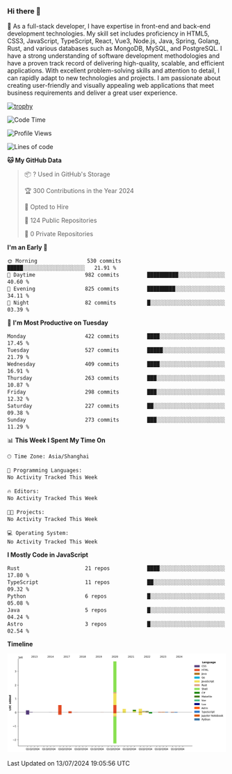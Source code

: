 ### Hi there 👋

🌱 As a full-stack developer, I have expertise in front-end and back-end development technologies. My skill set includes proficiency in HTML5, CSS3, JavaScript, TypeScript, React, Vue3, Node.js, Java, Spring, Golang, Rust, and various databases such as MongoDB, MySQL, and PostgreSQL. I have a strong understanding of software development methodologies and have a proven track record of delivering high-quality, scalable, and efficient applications. With excellent problem-solving skills and attention to detail, I can rapidly adapt to new technologies and projects. I am passionate about creating user-friendly and visually appealing web applications that meet business requirements and deliver a great user experience.

[![trophy](https://github-profile-trophy.vercel.app/?username=elton&rank=SECRET,SSS,SS,S,AAA,AA,A&theme=onedark&no-frame=true&margin-w=10)](https://github.com/ryo-ma/github-profile-trophy)

<!--START_SECTION:waka-->
![Code Time](http://img.shields.io/badge/Code%20Time-1%2C389%20hrs%2042%20mins-blue)

![Profile Views](http://img.shields.io/badge/Profile%20Views-0-blue)

![Lines of code](https://img.shields.io/badge/From%20Hello%20World%20I%27ve%20Written-5.6%20million%20lines%20of%20code-blue)

**🐱 My GitHub Data** 

> 📦 ? Used in GitHub's Storage 
 > 
> 🏆 300 Contributions in the Year 2024
 > 
> 💼 Opted to Hire
 > 
> 📜 124 Public Repositories 
 > 
> 🔑 0 Private Repositories 
 > 
**I'm an Early 🐤** 

```text
🌞 Morning                530 commits         █████░░░░░░░░░░░░░░░░░░░░   21.91 % 
🌆 Daytime                982 commits         ██████████░░░░░░░░░░░░░░░   40.60 % 
🌃 Evening                825 commits         █████████░░░░░░░░░░░░░░░░   34.11 % 
🌙 Night                  82 commits          █░░░░░░░░░░░░░░░░░░░░░░░░   03.39 % 
```
📅 **I'm Most Productive on Tuesday** 

```text
Monday                   422 commits         ████░░░░░░░░░░░░░░░░░░░░░   17.45 % 
Tuesday                  527 commits         █████░░░░░░░░░░░░░░░░░░░░   21.79 % 
Wednesday                409 commits         ████░░░░░░░░░░░░░░░░░░░░░   16.91 % 
Thursday                 263 commits         ███░░░░░░░░░░░░░░░░░░░░░░   10.87 % 
Friday                   298 commits         ███░░░░░░░░░░░░░░░░░░░░░░   12.32 % 
Saturday                 227 commits         ██░░░░░░░░░░░░░░░░░░░░░░░   09.38 % 
Sunday                   273 commits         ███░░░░░░░░░░░░░░░░░░░░░░   11.29 % 
```


📊 **This Week I Spent My Time On** 

```text
🕑︎ Time Zone: Asia/Shanghai

💬 Programming Languages: 
No Activity Tracked This Week

🔥 Editors: 
No Activity Tracked This Week

🐱‍💻 Projects: 
No Activity Tracked This Week

💻 Operating System: 
No Activity Tracked This Week
```

**I Mostly Code in JavaScript** 

```text
Rust                     21 repos            ████░░░░░░░░░░░░░░░░░░░░░   17.80 % 
TypeScript               11 repos            ██░░░░░░░░░░░░░░░░░░░░░░░   09.32 % 
Python                   6 repos             █░░░░░░░░░░░░░░░░░░░░░░░░   05.08 % 
Java                     5 repos             █░░░░░░░░░░░░░░░░░░░░░░░░   04.24 % 
Astro                    3 repos             █░░░░░░░░░░░░░░░░░░░░░░░░   02.54 % 
```



**Timeline**

![Lines of Code chart](https://raw.githubusercontent.com/elton/elton/main/assets/bar_graph.png)


 Last Updated on 13/07/2024 19:05:56 UTC
<!--END_SECTION:waka-->

<!--
**elton/elton** is a ✨ _special_ ✨ repository because its `README.md` (this file) appears on your GitHub profile.

Here are some ideas to get you started:

- 🔭 I’m currently working on ...
- 🌱 I’m currently learning ...
- 👯 I’m looking to collaborate on ...
- 🤔 I’m looking for help with ...
- 💬 Ask me about ...
- 📫 How to reach me: ...
- 😄 Pronouns: ...
- ⚡ Fun fact: ...
-->
